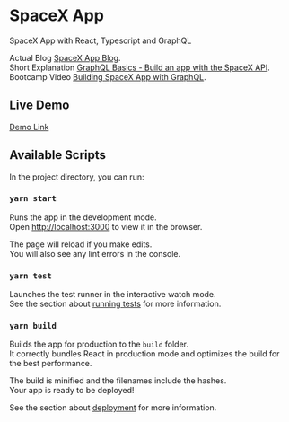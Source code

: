 # SpaceX App

SpaceX App with React, Typescript and GraphQL

Actual Blog [SpaceX App Blog](https://blog.logrocket.com/build-a-graphql-react-app-with-typescript).<br/>
Short Explanation [GraphQL Basics - Build an app with the SpaceX API](https://www.youtube.com/watch?v=7wzR4Ig5pTI&t=90s).<br/>
Bootcamp Video [Building SpaceX App with GraphQL](https://www.youtube.com/watch?v=gavh9cTxGWI).<br/>

## Live Demo

[Demo Link](http://bugattie-spacex.surge.sh/)

## Available Scripts

In the project directory, you can run:

### `yarn start`

Runs the app in the development mode.\
Open [http://localhost:3000](http://localhost:3000) to view it in the browser.

The page will reload if you make edits.\
You will also see any lint errors in the console.

### `yarn test`

Launches the test runner in the interactive watch mode.\
See the section about [running tests](https://facebook.github.io/create-react-app/docs/running-tests) for more information.

### `yarn build`

Builds the app for production to the `build` folder.\
It correctly bundles React in production mode and optimizes the build for the best performance.

The build is minified and the filenames include the hashes.\
Your app is ready to be deployed!

See the section about [deployment](https://facebook.github.io/create-react-app/docs/deployment) for more information.
